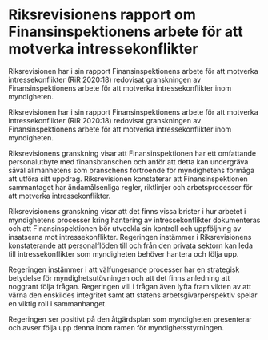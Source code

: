 # Riksrevisionens rapport om Finansinspektionens arbete för att motverka intressekonflikter

Riksrevisionen har i sin rapport Finansinspektionens arbete för att motverka intressekonflikter (RiR 2020:18) redovisat granskningen av Finansinspektionens arbete för att motverka intressekonflikter inom myndigheten.

Riksrevisionen har i sin rapport Finansinspektionens arbete för att motverka intressekonflikter (RiR 2020:18) redovisat granskningen av Finansinspektionens arbete för att motverka intressekonflikter inom myndigheten.

Riksrevisionens granskning visar att Finansinspektionen har ett omfattande personalutbyte med finansbranschen och anför att detta kan undergräva såväl allmänhetens som branschens förtroende för myndighetens förmåga att utföra sitt uppdrag. Riksrevisionen konstaterar att Finansinspektionen sammantaget har ändamålsenliga regler, riktlinjer och arbetsprocesser för att motverka intressekonflikter.

Riksrevisionens granskning visar att det finns vissa brister i hur arbetet i myndighetens processer kring hantering av intressekonflikter dokumenteras och att Finansinspektionen bör utveckla sin kontroll och uppföljning av insatserna mot intressekonflikter.
Regeringen instämmer i Riksrevisionens konstaterande att personalflöden till och från den privata sektorn kan leda till intressekonflikter som myndigheten behöver hantera och följa upp.

Regeringen instämmer i att välfungerande processer har en strategisk betydelse för myndighetsutövningen och att det finns anledning att noggrant följa frågan. Regeringen vill i frågan även lyfta fram vikten av att värna den enskildes integritet samt att statens arbetsgivarperspektiv spelar en viktig roll i sammanhanget.

Regeringen ser positivt på den åtgärdsplan som myndigheten presenterar och avser följa upp denna inom ramen för myndighetsstyrningen.
